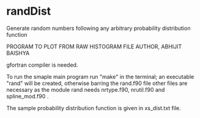 # randDist
Generate random numbers following any arbitrary probability distribution function

PROGRAM TO PLOT FROM RAW HISTOGRAM FILE
AUTHOR, ABHIJIT BAISHYA

gfortran compiler is needed.

To run the smaple main program run "make" in the terminal; an executable "rand" will be created, otherwise barring the rand.f90 file other files are necessary as the module rand needs nrtype.f90, nrutil.f90 and spline_mod.f90 .

The sample probability distribution function is given in xs_dist.txt file.
